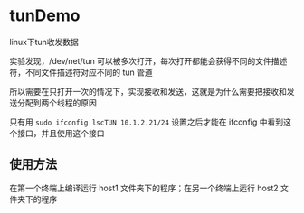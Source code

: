 # tunDemo
linux下tun收发数据

实验发现，/dev/net/tun 可以被多次打开，每次打开都能会获得不同的文件描述符，不同文件描述符对应不同的 tun 管道

所以需要在只打开一次的情况下，实现接收和发送，这就是为什么需要把接收和发送分配到两个线程的原因

只有用 `sudo ifconfig lscTUN 10.1.2.21/24` 设置之后才能在 ifconfig 中看到这个接口，并且使用这个接口


## 使用方法

在第一个终端上编译运行 host1 文件夹下的程序；在另一个终端上运行 host2 文件夹下的程序

